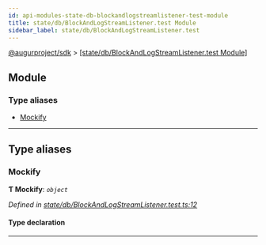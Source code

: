 ```yaml
---
id: api-modules-state-db-blockandlogstreamlistener-test-module
title: state/db/BlockAndLogStreamListener.test Module
sidebar_label: state/db/BlockAndLogStreamListener.test
---
```


[@augurproject/sdk](api-readme.md) > [[state/db/BlockAndLogStreamListener.test Module]](api-modules-state-db-blockandlogstreamlistener-test-module.md)

## Module

### Type aliases

* [Mockify](api-modules-state-db-blockandlogstreamlistener-test-module.md#mockify)

---

## Type aliases

<a id="mockify"></a>

###  Mockify

**Ƭ Mockify**: *`object`*

*Defined in [state/db/BlockAndLogStreamListener.test.ts:12](https://github.com/AugurProject/augur/blob/06e47ad207/packages/augur-sdk/src/state/db/BlockAndLogStreamListener.test.ts#L12)*

#### Type declaration

___

